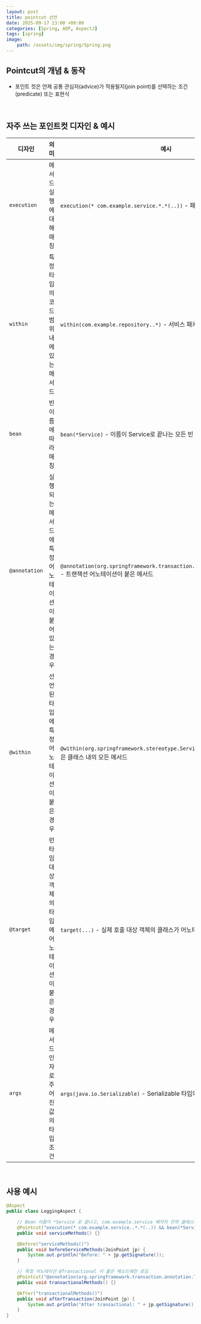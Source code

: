 ```yaml
---
layout: post
title: pointcut 선언
date: 2025-09-17 13:00 +09:00
categories: [Spring, AOP, AspectJ]
tags: [spring]
image:
    path: /assets/img/spring/Spring.png
---
```


## Pointcut의 개념 & 동작

- 포인트 컷은 언제 공통 관심자(advice)가 적용될지(join point)를 선택하는 조건(predicate) 또는 표현식

<br>

## 자주 쓰는 포인트컷 디자인 & 예시

| 디자인        | 의미                                               | 예시                                                                                                        |
| ------------- | -------------------------------------------------- | ----------------------------------------------------------------------------------------------------------- |
| `execution`   | 메서드 실행에 대해 매칭                            | `execution(* com.example.service.*.*(..))` - 패키지 내의 모든 메서드 실행                                   |
| `within`      | 특정 타입의 코드 범위 내에 있는 메서드             | `within(com.example.repository..*)` - 서비스 패키지 및 하위 패키지 전체                                     |
| `bean`        | 빈 이름에 따라 매칭                                | `bean(*Service)` - 이름이 Service로 끝나는 모든 빈                                                          |
| `@annotation` | 실행되는 메서드에 특정 어노테이션이 붙어 있는 경우 | `@annotation(org.springframework.transaction.annotation.Transactional)` - 트랜잭션 어노테이션이 붙은 메서드 |
| `@within`     | 선언된 타입에 특정 어노테이션이 붙은 경우          | `@within(org.springframework.stereotype.Service)` - 서비스 어노테이션이 붙은 클래스 내의 모든 메서드        |
| `@target`     | 런타임 대상 객체의 타입에 어노테이션이 붙은 경우   | `target(...)` - 실제 호출 대상 객체의 클래스가 어노테이션을 가지고 있을 때 매칭                             |
| `args`        | 메서드 인자로 주어진 값의 타입 조건                | `args(java.io.Serializable)` - Serializable 타입의 인자를 받는 메서드                                       |

<br>

## 사용 예시

```java
@Aspect
public class LoggingAspect {

    // Bean 이름이 *Service 로 끝나고, com.example.service 패키지 안의 클래스의 모든 메소드 실행 시 로깅
    @Pointcut("execution(* com.example.service..*.*(..)) && bean(*Service)")
    public void serviceMethods() {}

    @Before("serviceMethods()")
    public void beforeServiceMethods(JoinPoint jp) {
        System.out.println("Before: " + jp.getSignature());
    }

    // 특정 어노테이션 @Transactional 이 붙은 메소드에만 로깅
    @Pointcut("@annotation(org.springframework.transaction.annotation.Transactional)")
    public void transactionalMethods() {}

    @After("transactionalMethods()")
    public void afterTransaction(JoinPoint jp) {
        System.out.println("After transactional: " + jp.getSignature());
    }
}
```